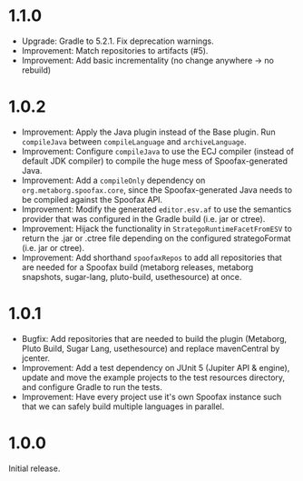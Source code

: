 # 1.1.0

* Upgrade: Gradle to 5.2.1. Fix deprecation warnings.
* Improvement: Match repositories to artifacts (#5).
* Improvement: Add basic incrementality (no change anywhere -> no rebuild)

# 1.0.2

* Improvement: Apply the Java plugin instead of the Base plugin. Run `compileJava` between `compileLanguage` and `archiveLanguage`.
* Improvement: Configure `compileJava` to use the ECJ compiler (instead of default JDK compiler) to compile the huge mess of Spoofax-generated Java.
* Improvement: Add a `compileOnly` dependency on `org.metaborg.spoofax.core`, since the Spoofax-generated Java needs to be compiled against the Spoofax API.
* Improvement: Modify the generated `editor.esv.af` to use the semantics provider that was configured in the Gradle build (i.e. jar or ctree).
* Improvement: Hijack the functionality in `StrategoRuntimeFacetFromESV` to return the .jar or .ctree file depending on the configured strategoFormat (i.e. jar or ctree).
* Improvement: Add shorthand `spoofaxRepos` to add all repositories that are needed for a Spoofax build (metaborg releases, metaborg snapshots, sugar-lang, pluto-build, usethesource) at once.

# 1.0.1

* Bugfix: Add repositories that are needed to build the plugin (Metaborg, Pluto Build, Sugar Lang, usethesource) and replace mavenCentral by jcenter.
* Improvement: Add a test dependency on JUnit 5 (Jupiter API & engine), update and move the example projects to the test resources directory, and configure Gradle to run the tests.
* Improvement: Have every project use it's own Spoofax instance such that we can safely build multiple languages in parallel.

# 1.0.0

Initial release.

